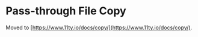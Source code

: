 # Pass-through File Copy

Moved to [https://www.11ty.io/docs/copy/](https://www.11ty.io/docs/copy/).
